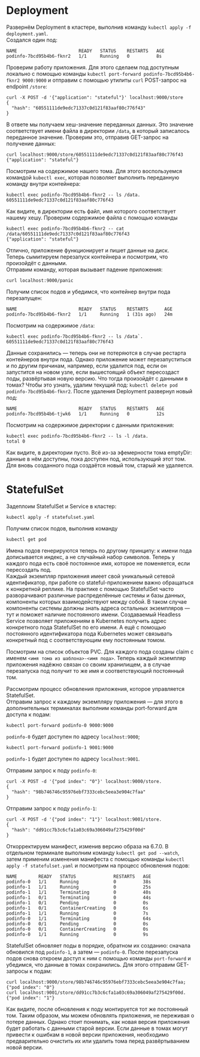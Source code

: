 # Deployment
Развернём Deployment в кластере, выполнив команду `kubectl apply -f deployment.yaml`.  
Создался один под:
```
NAME                       READY   STATUS    RESTARTS   AGE
podinfo-7bcd95b4b6-fknr2   1/1     Running   0          8s 
```
Проверим работу приложения. Для этого сделаем под доступным локально с помощью команды `kubectl port-forward podinfo-7bcd95b4b6-fknr2 9000:9000` и отправим с помощью утилиты `curl` POST-запрос на endpoint `/store`:
```
curl -X POST -d '{"application": "stateful"}' localhost:9000/store
{
  "hash": "60551111de9edc71337c0d121f83aaf80c776f43"
} 
```
В ответе мы получаем хеш-значение переданных данных. Это значение соответствует имени файла в директории `/data`, в который записалось переданное значение.
Проверим это, отправив GET-запрос на получение данных:
```
curl localhost:9000/store/60551111de9edc71337c0d121f83aaf80c776f43
{"application": "stateful"}
```
Посмотрим на содержимое нашего тома. Для этого воспользуемся командой `kubectl exec`, которая позволяет выполнить переданную команду внутри контейнера:
```
kubectl exec podinfo-7bcd95b4b6-fknr2 -- ls /data.
60551111de9edc71337c0d121f83aaf80c776f43 
```
Как видите, в директории есть файл, имя которого соответствует нашему хешу. Проверим содержимое файла с помощью команды
```
kubectl exec podinfo-7bcd95b4b6-fknr2 -- cat /data/60551111de9edc71337c0d121f83aaf80c776f43
{"application": "stateful"}
```

Отлично, приложение функционирует и пишет данные на диск.  
Теперь сымитируем перезапуск контейнера и посмотрим, что произойдёт с данными.  
Отправим команду, которая вызывает падение приложения: 
```
curl localhost:9000/panic
```
Получим список подов и убедимся, что контейнер внутри пода перезапущен:
```
NAME                       READY   STATUS    RESTARTS      AGE
podinfo-7bcd95b4b6-fknr2   1/1     Running   1 (31s ago)   24m 
```
Посмотрим на содержимое `/data`: 
```
kubectl exec podinfo-7bcd95b4b6-fknr2 -- ls /data`.
60551111de9edc71337c0d121f83aaf80c776f43 
```
Данные сохранились — теперь они не потеряются в случае рестарта контейнеров внутри пода. Однако приложение может перезапуститься и по другим причинам, например, если удалится под, если он запустится на новом узле, если вышестоящий объект пересоздаст поды, развёртывая новую версию. Что тогда произойдёт с данными в томах?
Чтобы это узнать, удалим текущий под: `kubectl delete pod podinfo-7bcd95b4b6-fknr2`. После удаления Deployment развернул новый под:
```
NAME                       READY   STATUS    RESTARTS   AGE
podinfo-7bcd95b4b6-tjwk6   1/1     Running   0          12s 
```
Посмотрим на содержимое директории с данными приложения:
```
kubectl exec podinfo-7bcd95b4b6-fknr2 -- ls -l /data.
total 0 
```
Как видите, в директории пусто. Всё из-за эфемерности тома emptyDir: данные в нём доступны, пока доступен под, использующий этот том. Для вновь созданного пода создаётся новый том, старый же удаляется. 

# StatefulSet
Задеплоим StatefulSet и Service в кластер:
```
kubectl apply -f statefulset.yaml
```
Получим список подов, выполнив команду
```
kubectl get pod
```
Имена подов генерируются теперь по другому принципу: к имени пода дописывается индекс, а не случайный набор символов. Теперь у каждого пода есть своё постоянное имя, которое не поменяется, если пересоздать под.  
Каждый экземпляр приложения имеет свой уникальный сетевой идентификатор, при работе со stateful-приложением важно обращаться к конкретной реплике. На практике с помощью StatefulSet часто разворачивают различные распределённые системы и базы данных, компоненты которых взаимодействуют между собой. В таком случае компоненты системы должны знать адреса остальных экземпляров — тут и поможет наличие постоянного имени. Создаваемый Headless Service позволяет приложениям в Kubernetes получить адрес конкретного пода StatefulSet по его имени.
А ещё с помощью постоянного идентификатора пода Kubernetes может связывать конкретный под с соответствующим ему постоянным томом.  

Посмотрим на список объектов PVC. Для каждого пода созданы claim с именем `<имя тома из шаблона>-<имя пода>`. Теперь каждый экземпляр приложения надёжно связан со своим хранилищем, а в случае перезапуска под получит то же имя и соответствующий постоянный том.  

Рассмотрим процесс обновления приложения, которое управляется StatefulSet.  
Отправим запрос к каждому экземпляру приложения — для этого в дополнительных терминалах выполним команды port-forward для доступа к подам:
```
kubectl port-forward podinfo-0 9000:9000
```
`podinfo-0` будет доступен по адресу `localhost:9000`;
```
kubectl port-forward podinfo-1 9001:9000
```
`podinfo-1` будет доступен по адресу `localhost:9001`.  

Отправим запрос к поду `podinfo-0`:
```
curl -X POST -d '{"pod index": "0"}' localhost:9000/store.
{
  "hash": "98b746746c95976ebf7333cebc5eea3e904c7faa"
} 
```
Отправим запрос к поду `podinfo-1`:
```
curl -X POST -d '{"pod index": "1"}' localhost:9001/store.
{
  "hash": "dd91cc7b3c6cfa1a03c69a306049af275429f00d"
}
```
Откорректируем манифест, изменив версию образа на 6.7.0. В отдельном терминале выполним команду `kubectl get pod --watch`, затем применим изменения манифеста с помощью команды `kubectl apply -f statefulset.yaml` и посмотрим на процесс обновления подов:
```
NAME        READY   STATUS              RESTARTS   AGE
podinfo-0   1/1     Running             0          38s
podinfo-1   1/1     Running             0          25s
podinfo-1   1/1     Terminating         0          40s
podinfo-1   0/1     Terminating         0          44s
podinfo-1   0/1     Pending             0          0s
podinfo-1   0/1     ContainerCreating   0          6s
podinfo-1   1/1     Running             0          7s
podinfo-0   1/1     Terminating         0          64s
podinfo-0   0/1     Pending             0          0s
podinfo-0   0/1     ContainerCreating   0          0s
podinfo-0   1/1     Running             0          9s
```
StatefulSet обновляет поды в порядке, обратном их созданию: сначала обновился под `podinfo-1`, а затем — `podinfo-0`. 
После перезапуска подов снова откроем доступ к ним с помощью команды `port-forward` и убедимся, что данные в томах сохранились. Для этого отправим GET-запросы к подам:
```
curl localhost:9000/store/98b746746c95976ebf7333cebc5eea3e904c7faa;
{"pod index": "0"} 
curl localhost:9001/store/dd91cc7b3c6cfa1a03c69a306049af275429f00d.
{"pod index": "1"}
```
Как видите, после обновления к поду монтируется тот же постоянный том. Таким образом, мы можем обновлять приложения, не переживая о потере данных. Однако стоит понимать, как новая версия приложения будет работать с данными старой версии. Если данные в томах могут привести к ошибкам в новой версии приложения, необходимо предварительно очистить их или удалить тома перед развёртыванием новой версии. 